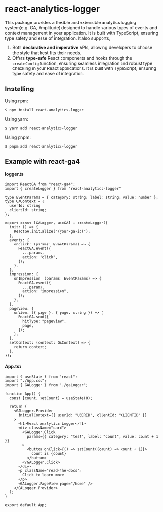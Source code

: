 # react-analytics-logger
This package provides a flexible and extensible analytics logging system(e.g. GA, Amplitude) designed to handle various types of events and context management in your application. It is built with TypeScript, ensuring type safety and ease of integration.
It also supports,

1. Both **declarative and imperative** APIs, allowing developers to choose the style that best fits their needs.
2. Offers **type-safe** React components and hooks through the `createConfig` function, ensuring seamless integration and robust type checking in your React applications. It is built with TypeScript, ensuring type safety and ease of integration.

## Installing
Using npm:

```bash
$ npm install react-analytics-logger
```

Using yarn:
```bash
$ yarn add react-analytics-logger
```

Using pnpm:
```bash
$ pnpm add react-analytics-logger
```

## Example with react-ga4

#### logger.ts
```tsx
import ReactGA from "react-ga4";
import { createLogger } from "react-analytics-logger";

type EventParams = { category: string; label: string; value: number };
type GAContext = {
  userId: string;
  clientId: string;
};

export const [GALogger, useGA] = createLogger({
  init: () => {
    ReactGA.initialize("(your-ga-id)");
  },
  events: {
    onClick: (params: EventParams) => {
      ReactGA.event({
        ...params,
        action: "click",
      });
    },
  },
  impression: {
    onImpression: (params: EventParams) => {
      ReactGA.event({
        ...params,
        action: "impression",
      });
    },
  },
  pageView: {
    onView: ({ page }: { page: string }) => {
      ReactGA.send({
        hitType: "pageview",
        page,
      });
    },
  },
  setContext: (context: GAContext) => {
    return context;
  },
});
```


#### App.tsx
```tsx
import { useState } from "react";
import "./App.css";
import { GALogger } from "./gaLogger";

function App() {
  const [count, setCount] = useState(0);

  return (
    <GALogger.Provider
      initialContext={{ userId: "USERID", clientId: "CLIENTID" }}
    >
      <h1>React Analytics Logger</h1>
      <div className="card">
        <GALogger.Click
          params={{ category: "test", label: "count", value: count + 1 }}
        >
          <button onClick={() => setCount((count) => count + 1)}>
            count is {count}
          </button>
        </GALogger.Click>
      </div>
      <p className="read-the-docs">
        Click to learn more
      </p>
      <GALogger.PageView page="/home" />
    </GALogger.Provider>
  );
}

export default App;

```
